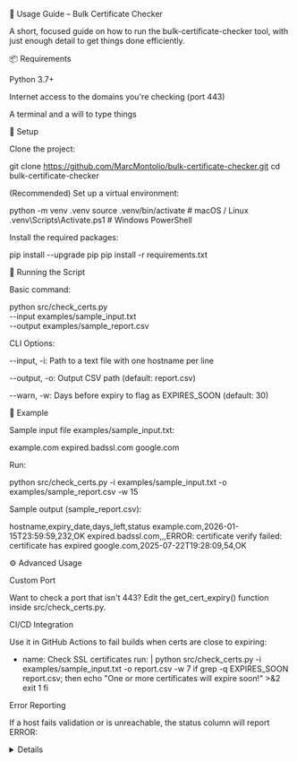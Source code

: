 🧪 Usage Guide – Bulk Certificate Checker

A short, focused guide on how to run the bulk-certificate-checker tool, with just enough detail to get things done efficiently.

📦 Requirements

Python 3.7+

Internet access to the domains you're checking (port 443)

A terminal and a will to type things

🚀 Setup

Clone the project:

git clone https://github.com/MarcMontolio/bulk-certificate-checker.git
cd bulk-certificate-checker

(Recommended) Set up a virtual environment:

python -m venv .venv
source .venv/bin/activate      # macOS / Linux
.venv\Scripts\Activate.ps1     # Windows PowerShell

Install the required packages:

pip install --upgrade pip
pip install -r requirements.txt

🏃 Running the Script

Basic command:

python src/check_certs.py \
  --input examples/sample_input.txt \
  --output examples/sample_report.csv

CLI Options:

--input, -i: Path to a text file with one hostname per line

--output, -o: Output CSV path (default: report.csv)

--warn, -w: Days before expiry to flag as EXPIRES_SOON (default: 30)

🧾 Example

Sample input file examples/sample_input.txt:

example.com
expired.badssl.com
google.com

Run:

python src/check_certs.py -i examples/sample_input.txt -o examples/sample_report.csv -w 15

Sample output (sample_report.csv):

hostname,expiry_date,days_left,status
example.com,2026-01-15T23:59:59,232,OK
expired.badssl.com,,,ERROR: certificate verify failed: certificate has expired
google.com,2025-07-22T19:28:09,54,OK

⚙️ Advanced Usage

Custom Port

Want to check a port that isn't 443? Edit the get_cert_expiry() function inside src/check_certs.py.

CI/CD Integration

Use it in GitHub Actions to fail builds when certs are close to expiring:

- name: Check SSL certificates
  run: |
    python src/check_certs.py -i examples/sample_input.txt -o report.csv -w 7
    if grep -q EXPIRES_SOON report.csv; then
      echo "One or more certificates will expire soon!" >&2
      exit 1
    fi

Error Reporting

If a host fails validation or is unreachable, the status column will report ERROR: <details>

Exit code is always 0; your CI must parse the CSV to detect issues

📁 Project Structure

bulk-certificate-checker/
├─ .github/
│  └─ workflows/ci.yml
├─ docs/
│  └─ usage.md
├─ examples/
│  ├─ sample_input.txt
│  └─ sample_report.csv
├─ src/
│  ├─ __init__.py
│  └─ check_certs.py
├─ tests/
│  ├─ conftest.py
│  └─ test_check_certs.py
├─ .gitignore
├─ requirements.txt
└─ README.md

🙌 Contributing

Fork the project

Create a new branch

Write your code + tests (pytest)

Open a Pull Request

📄 License

MIT License © 2025 Marc Montolio

